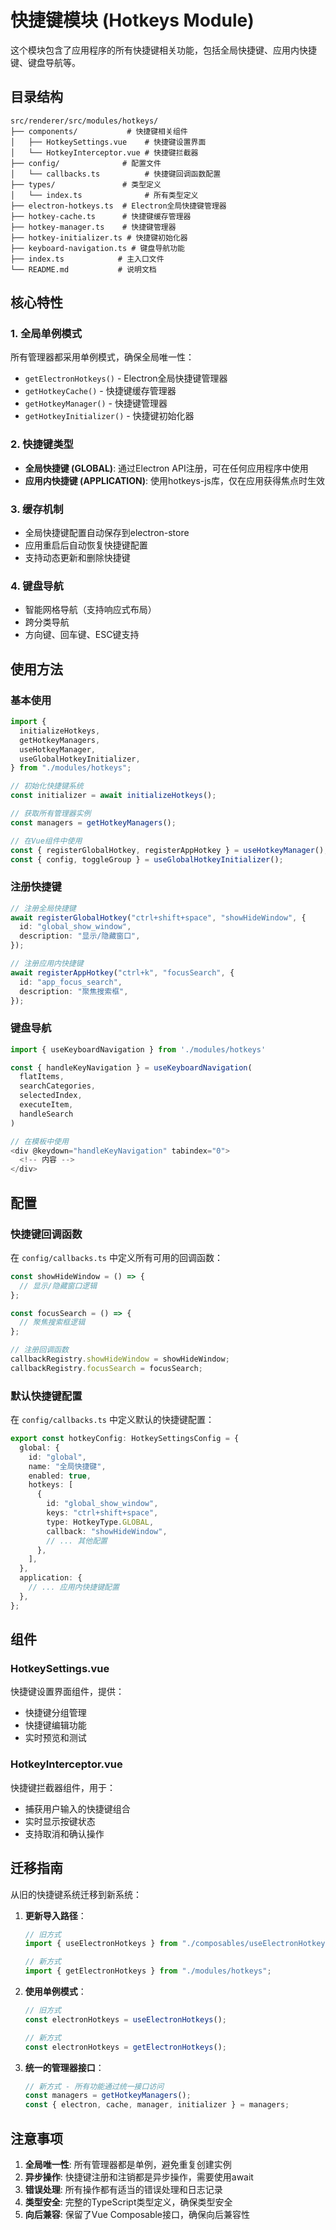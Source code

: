 # 快捷键模块 (Hotkeys Module)

这个模块包含了应用程序的所有快捷键相关功能，包括全局快捷键、应用内快捷键、键盘导航等。

## 目录结构

```
src/renderer/src/modules/hotkeys/
├── components/           # 快捷键相关组件
│   ├── HotkeySettings.vue    # 快捷键设置界面
│   └── HotkeyInterceptor.vue # 快捷键拦截器
├── config/              # 配置文件
│   └── callbacks.ts          # 快捷键回调函数配置
├── types/               # 类型定义
│   └── index.ts              # 所有类型定义
├── electron-hotkeys.ts  # Electron全局快捷键管理器
├── hotkey-cache.ts      # 快捷键缓存管理器
├── hotkey-manager.ts    # 快捷键管理器
├── hotkey-initializer.ts # 快捷键初始化器
├── keyboard-navigation.ts # 键盘导航功能
├── index.ts            # 主入口文件
└── README.md           # 说明文档
```

## 核心特性

### 1. 全局单例模式

所有管理器都采用单例模式，确保全局唯一性：

- `getElectronHotkeys()` - Electron全局快捷键管理器
- `getHotkeyCache()` - 快捷键缓存管理器
- `getHotkeyManager()` - 快捷键管理器
- `getHotkeyInitializer()` - 快捷键初始化器

### 2. 快捷键类型

- **全局快捷键 (GLOBAL)**: 通过Electron API注册，可在任何应用程序中使用
- **应用内快捷键 (APPLICATION)**: 使用hotkeys-js库，仅在应用获得焦点时生效

### 3. 缓存机制

- 全局快捷键配置自动保存到electron-store
- 应用重启后自动恢复快捷键配置
- 支持动态更新和删除快捷键

### 4. 键盘导航

- 智能网格导航（支持响应式布局）
- 跨分类导航
- 方向键、回车键、ESC键支持

## 使用方法

### 基本使用

```typescript
import {
  initializeHotkeys,
  getHotkeyManagers,
  useHotkeyManager,
  useGlobalHotkeyInitializer,
} from "./modules/hotkeys";

// 初始化快捷键系统
const initializer = await initializeHotkeys();

// 获取所有管理器实例
const managers = getHotkeyManagers();

// 在Vue组件中使用
const { registerGlobalHotkey, registerAppHotkey } = useHotkeyManager();
const { config, toggleGroup } = useGlobalHotkeyInitializer();
```

### 注册快捷键

```typescript
// 注册全局快捷键
await registerGlobalHotkey("ctrl+shift+space", "showHideWindow", {
  id: "global_show_window",
  description: "显示/隐藏窗口",
});

// 注册应用内快捷键
await registerAppHotkey("ctrl+k", "focusSearch", {
  id: "app_focus_search",
  description: "聚焦搜索框",
});
```

### 键盘导航

```typescript
import { useKeyboardNavigation } from './modules/hotkeys'

const { handleKeyNavigation } = useKeyboardNavigation(
  flatItems,
  searchCategories,
  selectedIndex,
  executeItem,
  handleSearch
)

// 在模板中使用
<div @keydown="handleKeyNavigation" tabindex="0">
  <!-- 内容 -->
</div>
```

## 配置

### 快捷键回调函数

在 `config/callbacks.ts` 中定义所有可用的回调函数：

```typescript
const showHideWindow = () => {
  // 显示/隐藏窗口逻辑
};

const focusSearch = () => {
  // 聚焦搜索框逻辑
};

// 注册回调函数
callbackRegistry.showHideWindow = showHideWindow;
callbackRegistry.focusSearch = focusSearch;
```

### 默认快捷键配置

在 `config/callbacks.ts` 中定义默认的快捷键配置：

```typescript
export const hotkeyConfig: HotkeySettingsConfig = {
  global: {
    id: "global",
    name: "全局快捷键",
    enabled: true,
    hotkeys: [
      {
        id: "global_show_window",
        keys: "ctrl+shift+space",
        type: HotkeyType.GLOBAL,
        callback: "showHideWindow",
        // ... 其他配置
      },
    ],
  },
  application: {
    // ... 应用内快捷键配置
  },
};
```

## 组件

### HotkeySettings.vue

快捷键设置界面组件，提供：

- 快捷键分组管理
- 快捷键编辑功能
- 实时预览和测试

### HotkeyInterceptor.vue

快捷键拦截器组件，用于：

- 捕获用户输入的快捷键组合
- 实时显示按键状态
- 支持取消和确认操作

## 迁移指南

从旧的快捷键系统迁移到新系统：

1. **更新导入路径**：

   ```typescript
   // 旧方式
   import { useElectronHotkeys } from "./composables/useElectronHotkeys";

   // 新方式
   import { getElectronHotkeys } from "./modules/hotkeys";
   ```

2. **使用单例模式**：

   ```typescript
   // 旧方式
   const electronHotkeys = useElectronHotkeys();

   // 新方式
   const electronHotkeys = getElectronHotkeys();
   ```

3. **统一的管理器接口**：
   ```typescript
   // 新方式 - 所有功能通过统一接口访问
   const managers = getHotkeyManagers();
   const { electron, cache, manager, initializer } = managers;
   ```

## 注意事项

1. **全局唯一性**: 所有管理器都是单例，避免重复创建实例
2. **异步操作**: 快捷键注册和注销都是异步操作，需要使用await
3. **错误处理**: 所有操作都有适当的错误处理和日志记录
4. **类型安全**: 完整的TypeScript类型定义，确保类型安全
5. **向后兼容**: 保留了Vue Composable接口，确保向后兼容性
